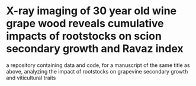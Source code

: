 # X-ray imaging of 30 year old wine grape wood reveals cumulative impacts of rootstocks on scion secondary growth and Ravaz index
a repository containing data and code, for a manuscript of the same title as above, analyzing the impact of rootstocks on grapevine secondary growth and viticultural traits 
